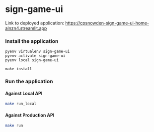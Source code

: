 # sign-game-ui

Link to deployed application: https://cpsnowden-sign-game-ui-home-alnzn4.streamlit.app

### Install the application

```
pyenv virtualenv sign-game-ui
pyenv activate sign-game-ui
pyenv local sign-game-ui

make install
```

### Run the application

#### Against Local API

```bash
make run_local
```

#### Against Production API

```bash
make run
```
